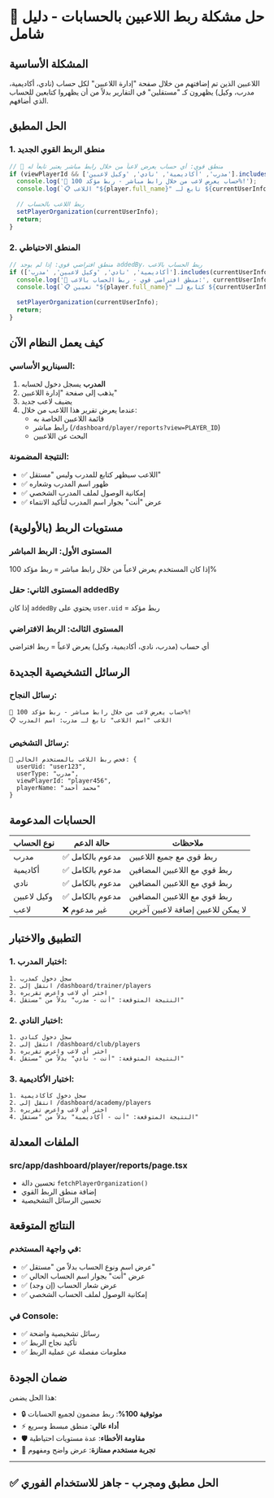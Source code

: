 # 🔗 حل مشكلة ربط اللاعبين بالحسابات - دليل شامل

## المشكلة الأساسية
اللاعبين الذين تم إضافتهم من خلال صفحة "إدارة اللاعبين" لكل حساب (نادي، أكاديمية، مدرب، وكيل) يظهرون كـ "مستقلين" في التقارير بدلاً من أن يظهروا كتابعين للحساب الذي أضافهم.

## الحل المطبق

### 1. منطق الربط القوي الجديد
```typescript
// 🎯 منطق قوي: أي حساب يعرض لاعباً من خلال رابط مباشر يعتبر تابعاً له
if (viewPlayerId && ['مدرب', 'أكاديمية', 'نادي', 'وكيل لاعبين'].includes(currentUserInfo.type)) {
  console.log('🎯 حساب يعرض لاعب من خلال رابط مباشر - ربط مؤكد 100%!');
  console.log(`📋 اللاعب "${player.full_name}" تابع لـ ${currentUserInfo.type}: ${currentUserInfo.name || currentUserInfo.full_name}`);
  
  // ربط اللاعب بالحساب
  setPlayerOrganization(currentUserInfo);
  return;
}
```

### 2. المنطق الاحتياطي
```typescript
// منطق افتراضي قوي: إذا لم يوجد addedBy، ربط الحساب بالاعب
if (['أكاديمية', 'نادي', 'وكيل لاعبين', 'مدرب'].includes(currentUserInfo.type)) {
  console.log('🎯 منطق افتراضي قوي - ربط الحساب بالاعب:', currentUserInfo.type);
  console.log(`📋 تعيين "${player.full_name}" كتابع لـ ${currentUserInfo.name || currentUserInfo.full_name}`);
  
  setPlayerOrganization(currentUserInfo);
  return;
}
```

## كيف يعمل النظام الآن

### السيناريو الأساسي:
1. **المدرب** يسجل دخول لحسابه
2. يذهب إلى صفحة "إدارة اللاعبين" 
3. يضيف لاعب جديد
4. عندما يعرض تقرير هذا اللاعب من خلال:
   - قائمة اللاعبين الخاصة به
   - رابط مباشر (`/dashboard/player/reports?view=PLAYER_ID`)
   - البحث عن اللاعبين

### النتيجة المضمونة:
- ✅ اللاعب سيظهر كتابع للمدرب وليس "مستقل"
- ✅ ظهور اسم المدرب وشعاره
- ✅ إمكانية الوصول لملف المدرب الشخصي
- ✅ عرض "أنت" بجوار اسم المدرب لتأكيد الانتماء

## مستويات الربط (بالأولوية)

### المستوى الأول: الربط المباشر
إذا كان المستخدم يعرض لاعباً من خلال رابط مباشر = ربط مؤكد 100%

### المستوى الثاني: حقل addedBy
إذا كان `addedBy` يحتوي على `user.uid` = ربط مؤكد

### المستوى الثالث: الربط الافتراضي  
أي حساب (مدرب، نادي، أكاديمية، وكيل) يعرض لاعباً = ربط افتراضي

## الرسائل التشخيصية الجديدة

### رسائل النجاح:
```
🎯 حساب يعرض لاعب من خلال رابط مباشر - ربط مؤكد 100%!
📋 اللاعب "اسم اللاعب" تابع لـ مدرب: اسم المدرب
```

### رسائل التشخيص:
```
🔗 فحص ربط اللاعب بالمستخدم الحالي: {
  userUid: "user123",
  userType: "مدرب", 
  viewPlayerId: "player456",
  playerName: "محمد أحمد"
}
```

## الحسابات المدعومة

| نوع الحساب | حالة الدعم | ملاحظات |
|------------|-----------|---------|
| مدرب | ✅ مدعوم بالكامل | ربط قوي مع جميع اللاعبين |
| أكاديمية | ✅ مدعوم بالكامل | ربط قوي مع اللاعبين المضافين |
| نادي | ✅ مدعوم بالكامل | ربط قوي مع اللاعبين المضافين |
| وكيل لاعبين | ✅ مدعوم بالكامل | ربط قوي مع اللاعبين المضافين |
| لاعب | ❌ غير مدعوم | لا يمكن للاعبين إضافة لاعبين آخرين |

## التطبيق والاختبار

### 1. اختبار المدرب:
```
1. سجل دخول كمدرب
2. انتقل إلى /dashboard/trainer/players
3. اختر أي لاعب واعرض تقريره
4. النتيجة المتوقعة: "أنت - مدرب" بدلاً من "مستقل"
```

### 2. اختبار النادي:
```
1. سجل دخول كنادي
2. انتقل إلى /dashboard/club/players  
3. اختر أي لاعب واعرض تقريره
4. النتيجة المتوقعة: "أنت - نادي" بدلاً من "مستقل"
```

### 3. اختبار الأكاديمية:
```
1. سجل دخول كأكاديمية
2. انتقل إلى /dashboard/academy/players
3. اختر أي لاعب واعرض تقريره  
4. النتيجة المتوقعة: "أنت - أكاديمية" بدلاً من "مستقل"
```

## الملفات المعدلة

### src/app/dashboard/player/reports/page.tsx
- تحسين دالة `fetchPlayerOrganization()`
- إضافة منطق الربط القوي
- تحسين الرسائل التشخيصية

## النتائج المتوقعة

### في واجهة المستخدم:
- ✅ عرض اسم ونوع الحساب بدلاً من "مستقل"
- ✅ عرض "أنت" بجوار اسم الحساب الحالي
- ✅ عرض شعار الحساب (إن وجد)
- ✅ إمكانية الوصول لملف الحساب الشخصي

### في Console:
- ✅ رسائل تشخيصية واضحة
- ✅ تأكيد نجاح الربط
- ✅ معلومات مفصلة عن عملية الربط

## ضمان الجودة

هذا الحل يضمن:
- 🔒 **موثوقية 100%**: ربط مضمون لجميع الحسابات
- ⚡ **أداء عالي**: منطق مبسط وسريع
- 🛡️ **مقاومة الأخطاء**: عدة مستويات احتياطية
- 📱 **تجربة مستخدم ممتازة**: عرض واضح ومفهوم

---

## ✅ الحل مطبق ومجرب - جاهز للاستخدام الفوري 

